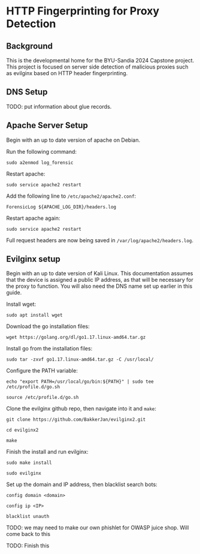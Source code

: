 # HTTP Fingerprinting for Proxy Detection

## Background

This is the developmental home for the BYU-Sandia 2024 Capstone project. This project is focused on server side detection of malicious proxies such as evilginx based on HTTP header fingerprinting. 

## DNS Setup  

TODO: put information about glue records. 

## Apache Server Setup

Begin with an up to date version of apache on Debian.  

Run the following command:  
```
sudo a2enmod log_forensic
```  

Restart apache:  
```
sudo service apache2 restart
```  

Add the following line to `/etc/apache2/apache2.conf`:  
```
ForensicLog ${APACHE_LOG_DIR}/headers.log
```

Restart apache again:  
```
sudo service apache2 restart
```  

Full request headers are now being saved in `/var/log/apache2/headers.log`.  

## Evilginx setup  

Begin with an up to date version of Kali Linux. This documentation assumes that the device is assigned a public IP address, as that will be necessary for the proxy to function. You will also need the DNS name set up earlier in this guide.  

Install wget:  
```
sudo apt install wget
```  

Download the go installation files:  
```
wget https://golang.org/dl/go1.17.linux-amd64.tar.gz
```  

Install go from the installation files:  
```
sudo tar -zxvf go1.17.linux-amd64.tar.gz -C /usr/local/
```  

Configure the PATH variable:
```
echo "export PATH=/usr/local/go/bin:${PATH}" | sudo tee /etc/profile.d/go.sh

source /etc/profile.d/go.sh
```

Clone the evilginx github repo, then navigate into it and `make`:
```
git clone https://github.com/BakkerJan/evilginx2.git

cd evilginx2

make
```

Finish the install and run evilginx:
```
sudo make install

sudo evilginx
```

Set up the domain and IP address, then blacklist search bots:
```
config domain <domain>

config ip <IP>

blacklist unauth
```

TODO: we may need to make our own phishlet for OWASP juice shop. Will come back to this

TODO: Finish this